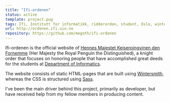 ```yaml
---
title: "Ifi-ordenen"
status: active
template: project.pug
tags: Ifi, Institutt for informatikk, ridderorden, student, Oslo, wintersmith, javascript
url: http://ordenen.ifi.uio.no
repository: https://github.com/megoth/ifi-ordenen
---
```


Ifi-ordenen is the official website of [Hennes Majestet Keiserpingvinen den Fornemme](http://ordenen.ifi.uio.no/) (Her Majesty the Royal Penguin the Distinguished), a knight order that focuses on honoring people that have accomplished great deeds for the students at [Department of Informatics](http://ifi.uio.no).

The website consists of static HTML-pages that are built using [Wintersmith](http://wintersmith.io/), whereas the CSS is structured using [Sass](http://sass-lang.com/).

I've been the main driver behind this project, primarily as developer, but have received help from my fellow members in producing content.

